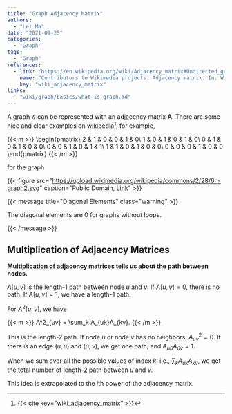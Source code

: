 ```yaml
---
title: "Graph Adjacency Matrix"
authors:
  - "Lei Ma"
date: "2021-09-25"
categories:
  - 'Graph'
tags:
  - "Graph"
references:
  - link: "https://en.wikipedia.org/wiki/Adjacency_matrix#Undirected_graphs"
    name: "Contributors to Wikimedia projects. Adjacency matrix. In: Wikipedia [Internet]. 4 Oct 2021 [cited 4 Dec 2021]. Available: https://en.wikipedia.org/wiki/Adjacency_matrix#Undirected_graphs"
    key: "wiki_adjacency_matrix"
links:
  - "wiki/graph/basics/what-is-graph.md"
---
```


A graph $\mathcal G$ can be represented with an adjacency matrix $\mathbf A$. There are some nice and clear examples on wikipedia[^wiki_adjacency_matrix], for example,

{{< m >}}
\begin{pmatrix}
2 & 1 & 0 & 0 & 1 & 0\\
1 & 0 & 1 & 0 & 1 & 0\\
0 & 1 & 0 & 1 & 0 & 0\\
0 & 0 & 1 & 0 & 1 & 1\\
1 & 1 & 0 & 1 & 0 & 0\\
0 & 0 & 0 & 1 & 0 & 0
\end{pmatrix}
{{< /m >}}

for the graph

{{< figure src="https://upload.wikimedia.org/wikipedia/commons/2/28/6n-graph2.svg" caption="Public Domain, [Link](https://commons.wikimedia.org/w/index.php?curid=1041193)" >}}


{{< message title="Diagonal Elements" class="warning" >}}

The diagonal elements are 0 for graphs without loops.

{{< /message >}}

## Multiplication of Adjacency Matrices

**Multiplication of adjacency matrices tells us about the path between nodes.**

$A[u,v]$ is the length-1 path between node $u$ and $v$. If $A[u,v]=0$, there is no path. If $A[u,v]=1$, we have a length-1 path.

For $A^2[u,v]$, we have

{{< m >}}
A^2_{uv} = \sum_k A_{uk}A_{kv}.
{{< /m >}}

This is the length-2 path. If node $u$ or node $v$ has no neighbors, $A^2_{uv}=0$. If there is an edge $(u, \tilde u)$ and $(\tilde u, v)$, we get one path, and $A_{u\tilde u}A_{\tilde uv}=1$.

When we sum over all the possible values of index $k$, i.e., $\sum_k A_{uk}A_{kv}$, we get the total number of length-2 path between $u$ and $v$.

This idea is extrapolated to the $i$th power of the adjacency matrix.


[^wiki_adjacency_matrix]: {{< cite key="wiki_adjacency_matrix" >}}